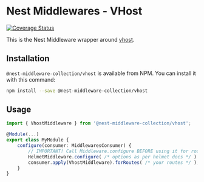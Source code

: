 # Nest Middlewares - VHost

[![Coverage Status](https://coveralls.io/repos/github/asheliahut/nest-middlewares/badge.svg?branch=master)](https://coveralls.io/github/asheliahut/nest-middlewares?branch=master)

This is the Nest Middleware wrapper around [vhost](http://www.npmjs.com/package/vhost).

## Installation

`@nest-middleware-collection/vhost` is available from NPM. You can install it with this command:

```sh
npm install --save @nest-middleware-collection/vhost
```

## Usage

```ts
import { VhostMiddleware } from '@nest-middleware-collection/vhost';

@Module(...)
export class MyModule {
    configure(consumer: MiddlewaresConsumer) {
        // IMPORTANT! Call Middleware.configure BEFORE using it for routes
        HelmetMiddleware.configure( /* options as per helmet docs */ )
        consumer.apply(VhostMiddleware).forRoutes( /* your routes */ );
    }
}
```
